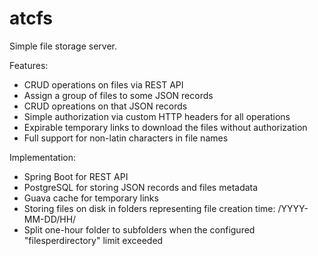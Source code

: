 # atcfs
Simple file storage server.

Features:
- CRUD operations on files via REST API
- Assign a group of files to some JSON records
- CRUD opreations on that JSON records
- Simple authorization via custom HTTP headers for all operations
- Expirable temporary links to download the files without authorization
- Full support for non-latin characters in file names

Implementation:
- Spring Boot for REST API
- PostgreSQL for storing JSON records and files metadata
- Guava cache for temporary links
- Storing files on disk in folders representing file creation time: <atcfs basedir>/YYYY-MM-DD/HH/
- Split one-hour folder to subfolders when the configured "filesperdirectory" limit exceeded
